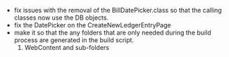 - fix issues with the removal of the BillDatePicker.class so that the calling classes now use the DB objects.
- fix the DatePicker on the CreateNewLedgerEntryPage
- make it so that the any folders that are only needed during the build process are generated in the build script.
  1. WebContent and sub-folders
